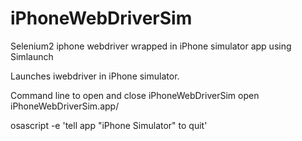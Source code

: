 iPhoneWebDriverSim
=============

Selenium2 iphone webdriver wrapped in iPhone simulator app using Simlaunch

Launches iwebdriver in iPhone simulator.

Command line to open and close iPhoneWebDriverSim
open iPhoneWebDriverSim.app/

osascript -e 'tell app "iPhone Simulator" to quit'